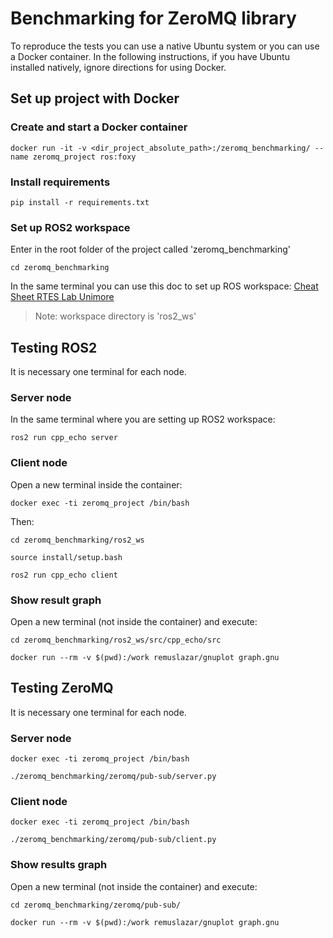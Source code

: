 Benchmarking for ZeroMQ library
=========

To reproduce the tests you can use a native Ubuntu system or you can use a Docker container. In the following instructions, if you have Ubuntu installed natively, ignore directions for using Docker.

## Set up project with Docker

### Create and start a Docker container

```
docker run -it -v <dir_project_absolute_path>:/zeromq_benchmarking/ --name zeromq_project ros:foxy
```

### Install requirements

```
pip install -r requirements.txt
```

### Set up ROS2 workspace

Enter in the root folder of the project called 'zeromq_benchmarking'

```
cd zeromq_benchmarking
```

In the same terminal you can use this doc to set up ROS workspace: [Cheat Sheet RTES Lab Unimore](https://github.com/HiPeRT/F1tenth-RTES/blob/master/Code/ros2/LAB_CHEAT_SHEET.md#cheat-sheet-for-the-lab-exercises-in-ros2)

> Note: workspace directory is 'ros2_ws'

## Testing ROS2
It is necessary one terminal for each node.

### Server node
In the same terminal where you are setting up ROS2 workspace: 

```
ros2 run cpp_echo server
```

### Client node
Open a new terminal inside the container: 

```
docker exec -ti zeromq_project /bin/bash
```

Then:

```
cd zeromq_benchmarking/ros2_ws
```
```
source install/setup.bash
```
```
ros2 run cpp_echo client
```

### Show result graph

Open a new terminal (not inside the container) and execute:

```
cd zeromq_benchmarking/ros2_ws/src/cpp_echo/src
```
```
docker run --rm -v $(pwd):/work remuslazar/gnuplot graph.gnu
```


## Testing ZeroMQ
It is necessary one terminal for each node.

### Server node

```
docker exec -ti zeromq_project /bin/bash
```
```
./zeromq_benchmarking/zeromq/pub-sub/server.py
```

### Client node

```
docker exec -ti zeromq_project /bin/bash
```
```
./zeromq_benchmarking/zeromq/pub-sub/client.py
```

### Show results graph

Open a new terminal (not inside the container) and execute:

```
cd zeromq_benchmarking/zeromq/pub-sub/
```
```
docker run --rm -v $(pwd):/work remuslazar/gnuplot graph.gnu
```